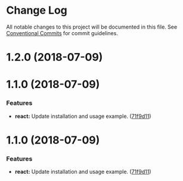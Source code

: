 # Change Log

All notable changes to this project will be documented in this file.
See [Conventional Commits](https://conventionalcommits.org) for commit guidelines.

<a name="1.2.0"></a>
# 1.2.0 (2018-07-09)



<a name="1.1.0"></a>
# 1.1.0 (2018-07-09)


### Features

* **react:** Update installation and usage example. ([71f9d11](https://github.com/mobilabsolutions/eslint-config/commit/71f9d11))




<a name="1.1.0"></a>
# 1.1.0 (2018-07-09)


### Features

* **react:** Update installation and usage example. ([71f9d11](https://github.com/mobilabsolutions/eslint-config/commit/71f9d11))
